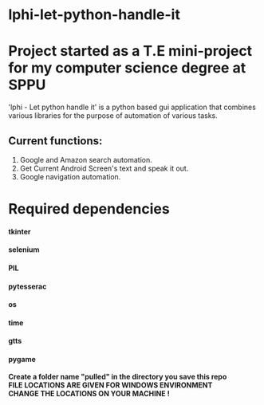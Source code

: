 # lphi-let-python-handle-it
# Project started as a T.E mini-project for my computer science degree at SPPU
'lphi - Let python handle it' is a python based gui application that combines various libraries for the purpose of automation of various tasks.

## Current functions:
 1. Google and Amazon search automation.
 2. Get Current Android Screen's text and speak it out.
 3. Google navigation automation.

# **Required dependencies** 

#### tkinter
#### selenium 
#### PIL
#### pytesserac
#### os
#### time
#### gtts
#### pygame
**Create a folder name "pulled" in the directory you save this repo**<br>
**FILE LOCATIONS ARE GIVEN FOR WINDOWS ENVIRONMENT**<br>
**CHANGE THE LOCATIONS ON YOUR MACHINE !**
